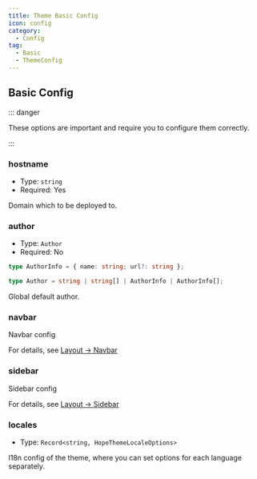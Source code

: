 ```yaml
---
title: Theme Basic Config
icon: config
category:
  - Config
tag:
  - Basic
  - ThemeConfig
---
```


## Basic Config

::: danger

These options are important and require you to configure them correctly.

:::

### hostname

- Type: `string`
- Required: Yes

Domain which to be deployed to.

### author

- Type: `Author`
- Required: No

```ts
type AuthorInfo = { name: string; url?: string };

type Author = string | string[] | AuthorInfo | AuthorInfo[];
```

Global default author.

### navbar

Navbar config

For details, see [Layout → Navbar](../../guide/layout/navbar.md)

### sidebar

Sidebar config

For details, see [Layout → Sidebar](../../guide/layout/sidebar.md)

### locales

- Type: `Record<string, HopeThemeLocaleOptions>`

I18n config of the theme, where you can set options for each language separately.
